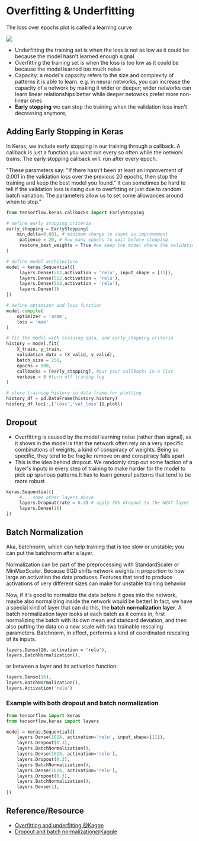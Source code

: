 # Overfitting & Underfitting 

The loss over epochs plot is called a learning curve 

<img src="https://i.imgur.com/tHiVFnM.png">

- Underfitting the training set is when the loss is not as low as it could be because the model hasn't learned enough signal
- Overfitting the training set is when the loss is too low as it could be because the model learned too much noise 
- Capacity: a model's capacity refers to the size and complexity of patterns it is able to learn. e.g. in neural networks, you can increase the capacity of a network by making it wider or deeper; wider networks can learn linear relationships better while deeper netowrks prefer more non-linear ones
- **Early stopping** we can stop the training when the validation loss insn't decreasing anymore; 

## Adding Early Stopping in Keras 

In Keras, we include early stopping in our training through a callback. A callback is just a function you want run every so often while the network trains. The early stopping callback will. run after every epoch. 

"These parameters say: "If there hasn't been at least an improvement of 0.001 in the validation loss over the previous 20 epochs, then stop the training and keep the best model you found." It can sometimes be hard to tell if the validation loss is rising due to overfitting or just due to random batch variation. The parameters allow us to set some allowances around when to stop."

```python
from tensorflow.keras.callbacks import EarlyStopping

# define early stopping criteria
early_stopping = EarlyStopping(
    min_delta=0.001, # minimum change to count as improvement 
     patience = 20, # how many epochs to wait before stopping 
     restore_best_weights = True #we keep the model where the validation loss was lowest 
)

# define model architecture
model = keras.Sequential([
     layers.Dense(512,activation = 'relu', input_shape = [11]),
     layers.Dense(512,activation = 'relu'),
     layers.Dense(512,activation = 'relu'),
     layers.Dense(1)
])

# define optimizer and loss function
model.compile(
    optimizer = 'adam',
    loss = 'mae'
)

# fit the model with training data, and early_stopping criteria 
history = model.fit(
    X_train, y_train,
    validation_data = (X_valid, y_valid),
    batch_size = 256, 
    epochs = 500,
    callbacks = [early_stopping], #put your callbacks in a list 
    verbose = 0 #turn off traning log 
)

# store training history in data frame for plotting 
history_df = pd.DataFrame(history.history)
history_df.loc[:,['loss','val_loss']].plot()
```

## Dropout

* Overfitting is caused by the model learning noise (rather than signal), as it shows in the model is that the network often rely on a very specific combinations of weights, a kind of conspiracy of weights. Being so specific, they tend to be fragile: remove on and conspiracy falls apart
* This is the idea behind dropout. We randomly drop out some faction of a layer's inputs in every step of training to make harder for the model to pick up spurious patterns.It has to learn general patterns that tend to be more robust 

```python
keras.Sequential([
     #....some other layers above
     layers.Dropout(rate = 0.3) # apply 30% dropout to the NEXT layer 
     layers.Dense(16)
])
```



## Batch Normalization

Aka, batchnorm, which can help training that is too slow or unstable; you can put the batchnorm after a layer.

Normalization can be part of the preprocessing with StandardScaler or MinMaxScaler. Because SGD shifts network weights in proportion to how large an activation the data produces. Features that tend to produce activations of very different sizes can make for unstable training behavior 

Now, if it's good to normalize the data before it goes into the network, maybe also normalizing inside the network would be better! In fact, we have a special kind of layer that can do this, the **batch normalization layer**. A batch normalization layer looks at each batch as it comes in, first normalizing the batch with its own mean and standard deviation, and then also putting the data on a new scale with two trainable rescaling parameters. Batchnorm, in effect, performs a kind of coordinated rescaling of its inputs.

```
layers.Dense(16, activation = 'relu'),
layers.BatchNormalization(),	
```

or between a layer and its activation function:

```python
layers.Dense(16),
layers.BatchNormalization(),
layers.Activation('relu')
```

### Example with both dropout and batch normalization 

```python
from tensorflow import keras
from tensorflow.keras import layers

model = keras.Sequential([
    layers.Dense(1024, activation='relu', input_shape=[11]),
    layers.Dropout(0.3),
    layers.BatchNormalization(),
    layers.Dense(1024, activation='relu'),
    layers.Dropout(0.3),
    layers.BatchNormalization(),
    layers.Dense(1024, activation='relu'),
    layers.Dropout(0.3),
    layers.BatchNormalization(),
    layers.Dense(1),
])
```





## Reference/Resource 

- [Overfitting and underfitting @Kagge](https://i.imgur.com/tHiVFnM.png)
- [Dropout and batch normalization@Kaggle](https://www.kaggle.com/ryanholbrook/dropout-and-batch-normalization)